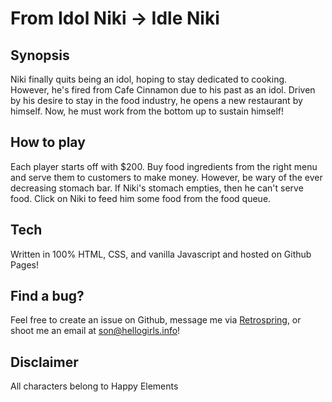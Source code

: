 # From Idol Niki -> Idle Niki

## Synopsis
Niki finally quits being an idol, hoping to stay dedicated to cooking. However, he's fired from Cafe Cinnamon due to his past as an idol. Driven by his desire to stay in the food industry, he opens a new restaurant by himself. Now, he must work from the bottom up to sustain himself!

## How to play
Each player starts off with $200. Buy food ingredients from the right menu and serve them to customers to make money. However, be wary of the ever decreasing stomach bar. If Niki's stomach empties, then he can't serve food. Click on Niki to feed him some food from the food queue.

## Tech
Written in 100% HTML, CSS, and vanilla Javascript and hosted on Github Pages!

## Find a bug?
Feel free to create an issue on Github, message me via [Retrospring](https://retrospring.net/@hellogirls), or shoot me an email at son@hellogirls.info!

## Disclaimer
All characters belong to Happy Elements
